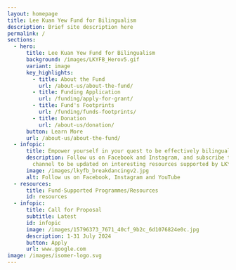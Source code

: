 ```yaml
---
layout: homepage
title: Lee Kuan Yew Fund for Bilingualism
description: Brief site description here
permalink: /
sections:
  - hero:
      title: Lee Kuan Yew Fund for Bilingualism
      background: /images/LKYFB_Herov5.gif
      variant: image
      key_highlights:
        - title: About the Fund
          url: /about-us/about-the-fund/
        - title: Funding Application
          url: /funding/apply-for-grant/
        - title: Fund's Footprints
          url: /funding/funds-footprints/
        - title: Donation
          url: /about-us/donation/
      button: Learn More
      url: /about-us/about-the-fund/
  - infopic:
      title: Empower yourself in your quest to be effectively bilingual!
      description: Follow us on Facebook and Instagram, and subscribe to our YouTube
        channel to be updated on interesting resources supported by LKYFB.
      image: /images/lkyfb_breakdancingv2.jpg
      alt: Follow us on Facebook, Instagram and YouTube
  - resources:
      title: Fund-Supported Programmes/Resources
      id: resources
  - infopic:
      title: Call for Proposal
      subtitle: Latest
      id: infopic
      image: /images/15796373_7671_40cf_9b2c_6d1076824e0c.jpg
      description: 1-31 July 2024
      button: Apply
      url: www.google.com
image: /images/isomer-logo.svg
---
```

